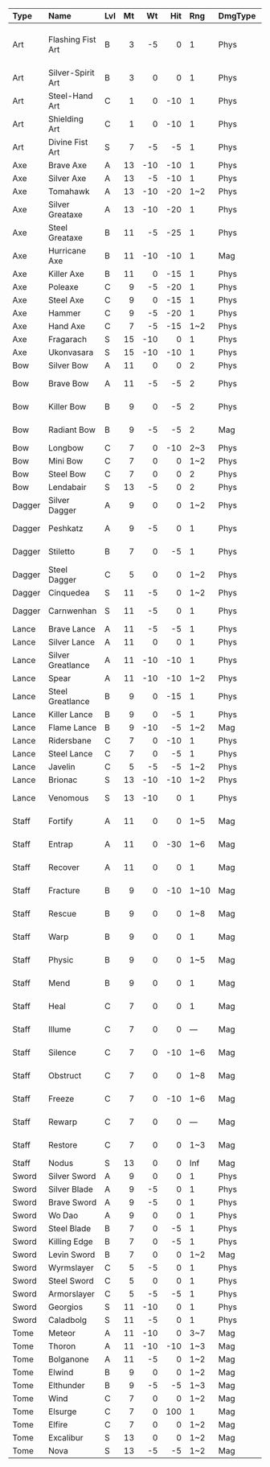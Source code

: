 | Type   | Name              | Lvl   |   Mt |   Wt |   Hit | Rng   | DmgType   |   Price | Tags                                           |
|:-------|:------------------|:------|-----:|-----:|------:|:------|:----------|--------:|:-----------------------------------------------|
| Art    | Flashing Fist Art | B     |    3 |   -5 |     0 | 1     | Phys      |      60 | Brave Bonus(Agi+5) Cursed(Def-2) Cursed(Res-2) |
| Art    | Silver-Spirit Art | B     |    3 |    0 |     0 | 1     | Phys      |      40 | Brave                                          |
| Art    | Steel-Hand Art    | C     |    1 |    0 |   -10 | 1     | Phys      |      20 | Brave                                          |
| Art    | Shielding Art     | C     |    1 |    0 |   -10 | 1     | Phys      |      25 | Bonus(Def+1)                                   |
| Art    | Divine Fist Art   | S     |    7 |   -5 |    -5 | 1     | Phys      |     100 | Brave                                          |
| Axe    | Brave Axe         | A     |   13 |  -10 |   -10 | 1     | Phys      |      80 | Brave                                          |
| Axe    | Silver Axe        | A     |   13 |   -5 |   -10 | 1     | Phys      |      40 |                                                |
| Axe    | Tomahawk          | A     |   13 |  -10 |   -20 | 1~2   | Phys      |      45 |                                                |
| Axe    | Silver Greataxe   | A     |   13 |  -10 |   -20 | 1     | Phys      |      60 | Heavy                                          |
| Axe    | Steel Greataxe    | B     |   11 |   -5 |   -25 | 1     | Phys      |      30 | Heavy                                          |
| Axe    | Hurricane Axe     | B     |   11 |  -10 |   -10 | 1     | Mag       |      30 | Enchanted Heavy                                |
| Axe    | Killer Axe        | B     |   11 |    0 |   -15 | 1     | Phys      |      30 | Deadly(20)                                     |
| Axe    | Poleaxe           | C     |    9 |   -5 |   -20 | 1     | Phys      |      25 | Effective(Cavalry)                             |
| Axe    | Steel Axe         | C     |    9 |    0 |   -15 | 1     | Phys      |      20 |                                                |
| Axe    | Hammer            | C     |    9 |   -5 |   -20 | 1     | Phys      |      25 | Effective(Armor)                               |
| Axe    | Hand Axe          | C     |    7 |   -5 |   -15 | 1~2   | Phys      |      18 |                                                |
| Axe    | Fragarach         | S     |   15 |  -10 |     0 | 1     | Phys      |     100 |                                                |
| Axe    | Ukonvasara        | S     |   15 |  -10 |   -10 | 1     | Phys      |     100 | Heavy                                          |
| Bow    | Silver Bow        | A     |   11 |    0 |     0 | 2     | Phys      |      40 | Effective(Flying)                              |
| Bow    | Brave Bow         | A     |   11 |   -5 |    -5 | 2     | Phys      |      80 | Brave Effective(Flying)                        |
| Bow    | Killer Bow        | B     |    9 |    0 |    -5 | 2     | Phys      |      30 | Deadly(20) Effective(Flying)                   |
| Bow    | Radiant Bow       | B     |    9 |   -5 |    -5 | 2     | Mag       |      30 | Enchanted Effective(Flying)                    |
| Bow    | Longbow           | C     |    7 |    0 |   -10 | 2~3   | Phys      |      20 | Effective(Flying)                              |
| Bow    | Mini Bow          | C     |    7 |    0 |     0 | 1~2   | Phys      |      20 |                                                |
| Bow    | Steel Bow         | C     |    7 |    0 |     0 | 2     | Phys      |      20 | Effective(Flying)                              |
| Bow    | Lendabair         | S     |   13 |   -5 |     0 | 2     | Phys      |     100 | Effective(Flying)                              |
| Dagger | Silver Dagger     | A     |    9 |    0 |     0 | 1~2   | Phys      |      40 | Status(Poisoned)                               |
| Dagger | Peshkatz          | A     |    9 |   -5 |     0 | 1     | Phys      |      40 | Deadly(15) Status(Poisoned)                    |
| Dagger | Stiletto          | B     |    7 |    0 |    -5 | 1     | Phys      |      20 | Deadly(15) Status(Poisoned)                    |
| Dagger | Steel Dagger      | C     |    5 |    0 |     0 | 1~2   | Phys      |      20 | Status(Poisoned)                               |
| Dagger | Cinquedea         | S     |   11 |   -5 |     0 | 1~2   | Phys      |     100 | Status(Poisoned)                               |
| Dagger | Carnwenhan        | S     |   11 |   -5 |     0 | 1     | Phys      |     100 | Heavy Status(Poisoned)                         |
| Lance  | Brave Lance       | A     |   11 |   -5 |    -5 | 1     | Phys      |      80 | Brave                                          |
| Lance  | Silver Lance      | A     |   11 |    0 |     0 | 1     | Phys      |      40 |                                                |
| Lance  | Silver Greatlance | A     |   11 |  -10 |   -10 | 1     | Phys      |      60 | Heavy                                          |
| Lance  | Spear             | A     |   11 |  -10 |   -10 | 1~2   | Phys      |      45 |                                                |
| Lance  | Steel Greatlance  | B     |    9 |    0 |   -15 | 1     | Phys      |      30 | Heavy                                          |
| Lance  | Killer Lance      | B     |    9 |    0 |    -5 | 1     | Phys      |      30 | Deadly(20)                                     |
| Lance  | Flame Lance       | B     |    9 |  -10 |    -5 | 1~2   | Mag       |      30 | Enchanted                                      |
| Lance  | Ridersbane        | C     |    7 |    0 |   -10 | 1     | Phys      |      25 | Effective(Cavalry)                             |
| Lance  | Steel Lance       | C     |    7 |    0 |    -5 | 1     | Phys      |      20 |                                                |
| Lance  | Javelin           | C     |    5 |   -5 |    -5 | 1~2   | Phys      |      18 |                                                |
| Lance  | Brionac           | S     |   13 |  -10 |   -10 | 1~2   | Phys      |     100 |                                                |
| Lance  | Venomous          | S     |   13 |  -10 |     0 | 1     | Phys      |     100 | Heavy Status(Poisoned)                         |
| Staff  | Fortify           | A     |   11 |    0 |     0 | 1~5   | Mag       |      50 | AoE Heal(10) Consumable(3)                     |
| Staff  | Entrap            | A     |   11 |    0 |   -30 | 1~6   | Mag       |      40 | Entrap Consumable(3)                           |
| Staff  | Recover           | A     |   11 |    0 |     0 | 1     | Mag       |      30 | Heal(15) Consumable(3)                         |
| Staff  | Fracture          | B     |    9 |    0 |   -10 | 1~10  | Mag       |      12 | Effect(Break) Consumable(5)                    |
| Staff  | Rescue            | B     |    9 |    0 |     0 | 1~8   | Mag       |      20 | Rescue Consumable(5)                           |
| Staff  | Warp              | B     |    9 |    0 |     0 | 1     | Mag       |      20 | Warp Consumable(5)                             |
| Staff  | Physic            | B     |    9 |    0 |     0 | 1~5   | Mag       |      30 | Heal(5) Consumable(5)                          |
| Staff  | Mend              | B     |    9 |    0 |     0 | 1     | Mag       |      10 | Heal(10) Consumable(7)                         |
| Staff  | Heal              | C     |    7 |    0 |     0 | 1     | Mag       |       5 | Heal(5) Consumable(10)                         |
| Staff  | Illume            | C     |    7 |    0 |     0 | —     | Mag       |       5 | Torch(7) Consumable(5)                         |
| Staff  | Silence           | C     |    7 |    0 |   -10 | 1~6   | Mag       |      15 | Effect(Silence) Consumable(5)                  |
| Staff  | Obstruct          | C     |    7 |    0 |     0 | 1~8   | Mag       |       5 | Vein(Ice) Consumable(5)                        |
| Staff  | Freeze            | C     |    7 |    0 |   -10 | 1~6   | Mag       |      15 | Freeze Consumable(5)                           |
| Staff  | Rewarp            | C     |    7 |    0 |     0 | —     | Mag       |      12 | Rewarp Consumable(5)                           |
| Staff  | Restore           | C     |    7 |    0 |     0 | 1~3   | Mag       |       5 | Heal(5) Consumable(5)                          |
| Staff  | Nodus             | S     |   13 |    0 |     0 | Inf   | Mag       |      60 | Consumable(1)                                  |
| Sword  | Silver Sword      | A     |    9 |    0 |     0 | 1     | Phys      |      40 |                                                |
| Sword  | Silver Blade      | A     |    9 |   -5 |     0 | 1     | Phys      |      60 | Heavy                                          |
| Sword  | Brave Sword       | A     |    9 |   -5 |     0 | 1     | Phys      |      80 | Brave                                          |
| Sword  | Wo Dao            | A     |    9 |    0 |     0 | 1     | Phys      |      25 | Deadly(20)                                     |
| Sword  | Steel Blade       | B     |    7 |    0 |    -5 | 1     | Phys      |      30 | Heavy                                          |
| Sword  | Killing Edge      | B     |    7 |    0 |    -5 | 1     | Phys      |      25 | Deadly(20)                                     |
| Sword  | Levin Sword       | B     |    7 |    0 |     0 | 1~2   | Mag       |      30 | Enchanted                                      |
| Sword  | Wyrmslayer        | C     |    5 |   -5 |     0 | 1     | Phys      |      25 | Effective(Dragon)                              |
| Sword  | Steel Sword       | C     |    5 |    0 |     0 | 1     | Phys      |      20 |                                                |
| Sword  | Armorslayer       | C     |    5 |   -5 |    -5 | 1     | Phys      |      25 | Effective(Armor)                               |
| Sword  | Georgios          | S     |   11 |  -10 |     0 | 1     | Phys      |     100 | Heavy                                          |
| Sword  | Caladbolg         | S     |   11 |   -5 |     0 | 1     | Phys      |     100 |                                                |
| Tome   | Meteor            | A     |   11 |  -10 |     0 | 3~7   | Mag       |       1 | Complex                                        |
| Tome   | Thoron            | A     |   11 |  -10 |   -10 | 1~3   | Mag       |      40 | Complex                                        |
| Tome   | Bolganone         | A     |   11 |   -5 |     0 | 1~2   | Mag       |      40 |                                                |
| Tome   | Elwind            | B     |    9 |    0 |     0 | 1~2   | Mag       |      20 | Effective(Flying)                              |
| Tome   | Elthunder         | B     |    9 |   -5 |    -5 | 1~3   | Mag       |      20 | Complex                                        |
| Tome   | Wind              | C     |    7 |    0 |     0 | 1~2   | Mag       |      10 | Effective(Flying)                              |
| Tome   | Elsurge           | C     |    7 |    0 |   100 | 1     | Mag       |      25 |                                                |
| Tome   | Elfire            | C     |    7 |    0 |     0 | 1~2   | Mag       |      20 |                                                |
| Tome   | Excalibur         | S     |   13 |    0 |     0 | 1~2   | Mag       |      40 | Effective(Flying)                              |
| Tome   | Nova              | S     |   13 |   -5 |    -5 | 1~2   | Mag       |     100 | Brave                                          |